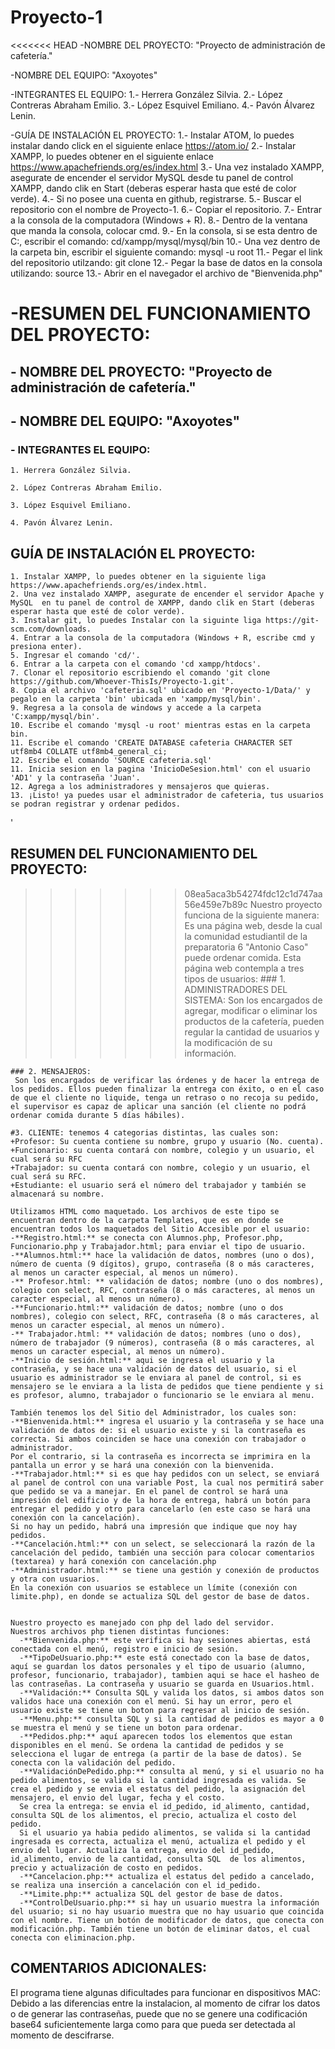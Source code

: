 # Proyecto-1
<<<<<<< HEAD
-NOMBRE DEL PROYECTO: "Proyecto de administración de cafetería."

-NOMBRE DEL EQUIPO: "Axoyotes"

-INTEGRANTES EL EQUIPO:
    1.- Herrera González Silvia.
    2.- López Contreras Abraham Emilio.
    3.- López Esquivel Emiliano.
    4.- Pavón Álvarez Lenin.

-GUÍA DE INSTALACIÓN EL PROYECTO:
    1.- Instalar ATOM,  lo puedes instalar dando click en el siguiente enlace https://atom.io/
    2.- Instalar XAMPP, lo puedes obtener en el siguiente enlace https://www.apachefriends.org/es/index.html
    3.- Una vez instalado XAMPP, asegurate de encender el servidor MySQL desde tu panel de control XAMPP, dando clik en Start (deberas esperar hasta que esté de color verde).
    4.- Si no posee una cuenta en github, registrarse.
    5.- Buscar el repositorio con el nombre de Proyecto-1.
    6.- Copiar el repositorio.
    7.- Entrar a la consola de la computadora (Windows + R).
    8.- Dentro de la ventana que manda la consola, colocar cmd.
    9.- En la consola, si se esta dentro de C:, escribir el comando: cd/xampp/mysql/mysql/bin
    10.- Una vez dentro de la carpeta bin, escribir el siguiente comando: mysql -u root
    11.- Pegar el link del repositorio utilzando: git clone <pegar el link del repositorio>
    12.- Pegar la base de datos en la consola utilizando: source <pegar la base de datos>
    13.- Abrir en el navegador el archivo de "Bienvenida.php"

-RESUMEN DEL FUNCIONAMIENTO DEL PROYECTO:
=======
## - NOMBRE DEL PROYECTO: "Proyecto de administración de cafetería."

## - NOMBRE DEL EQUIPO: "Axoyotes"

### - INTEGRANTES EL EQUIPO:

    1. Herrera González Silvia.

    2. López Contreras Abraham Emilio.

    3. López Esquivel Emiliano.

    4. Pavón Álvarez Lenin.

## GUÍA DE INSTALACIÓN EL PROYECTO:
    1. Instalar XAMPP, lo puedes obtener en la siguiente liga https://www.apachefriends.org/es/index.html.
    2. Una vez instalado XAMPP, asegurate de encender el servidor Apache y MySQL  en tu panel de control de XAMPP, dando clik en Start (deberas esperar hasta que esté de color verde).
    3. Instalar git, lo puedes Instalar con la siguinte liga https://git-scm.com/downloads.
    4. Entrar a la consola de la computadora (Windows + R, escribe cmd y presiona enter).
    5. Ingresar el comando 'cd/'.
    6. Entrar a la carpeta con el comando 'cd xampp/htdocs'.
    7. Clonar el repositorio escribiendo el comando 'git clone https://github.com/Whoever-ThisIs/Proyecto-1.git'.
    8. Copia el archivo 'cafeteria.sql' ubicado en 'Proyecto-1/Data/' y pegalo en la carpeta 'bin' ubicada en 'xampp/mysql/bin'.
    9. Regresa a la consola de windows y accede a la carpeta 'C:xampp/mysql/bin'.
    10. Escribe el comando 'mysql -u root' mientras estas en la carpeta bin.
    11. Escribe el comando 'CREATE DATABASE cafeteria CHARACTER SET utf8mb4 COLLATE utf8mb4_general_ci;
    12. Escribe el comando 'SOURCE cafeteria.sql'
    11. Inicia sesion en la pagina 'InicioDeSesion.html' con el usuario 'AD1' y la contraseña 'Juan'.
    12. Agrega a los administradores y mensajeros que quieras.
    13. ¡Listo! ya puedes usar el administrador de cafeteria, tus usuarios se podran registrar y ordenar pedidos.
'


## RESUMEN DEL FUNCIONAMIENTO DEL PROYECTO:
>>>>>>> 08ea5aca3b54274fdc12c1d747aa56e459e7b89c
    Nuestro proyecto funciona de la siguiente manera:
    Es una página web, desde la cual la comunidad estudiantil de la preparatoria 6 "Antonio Caso" puede ordenar comida. Esta página web contempla a tres tipos de usuarios:
    ### 1. ADMINISTRADORES DEL SISTEMA:
    Son los encargados de agregar, modificar o eliminar los productos de la cafetería, pueden regular la cantidad de usuarios y la modificación de su información.

    ### 2. MENSAJEROS:
     Son los encargados de verificar las órdenes y de hacer la entrega de los pedidos. Ellos pueden finalizar la entrega con éxito, o en el caso de que el cliente no liquide, tenga un retraso o no recoja su pedido, el supervisor es capaz de aplicar una sanción (el cliente no podrá ordenar comida durante 5 días hábiles).

    #3. CLIENTE: tenemos 4 categorias distintas, las cuales son:
    +Profesor: Su cuenta contiene su nombre, grupo y usuario (No. cuenta).
    +Funcionario: su cuenta contará con nombre, colegio y un usuario, el cual será su RFC
    +Trabajador: su cuenta contará con nombre, colegio y un usuario, el cual será su RFC.
    +Estudiante: el usuario será el número del trabajador y también se almacenará su nombre.

    Utilizamos HTML como maquetado. Los archivos de este tipo se encuentran dentro de la carpeta Templates, que es en donde se encuentran todos los maquetados del Sitio Accesible por el usuario:
    -**Registro.html:** se conecta con Alumnos.php, Profesor.php, Funcionario.php y Trabajador.html; para enviar el tipo de usuario.
    -**Alumnos.html:** hace la validación de datos, nombres (uno o dos), número de cuenta (9 dígitos), grupo, contraseña (8 o más caracteres, al menos un caracter especial, al menos un número).
    -** Profesor.html: ** validación de datos; nombre (uno o dos nombres), colegio con select, RFC, contraseña (8 o más caracteres, al menos un caracter especial, al menos un número).
    -**Funcionario.html:** validación de datos; nombre (uno o dos nombres), colegio con select, RFC, contraseña (8 o más caracteres, al menos un caracter especial, al menos un número).
    -** Trabajador.html: ** validación de datos; nombres (uno o dos), número de trabajador (9 números), contraseña (8 o más caracteres, al menos un caracter especial, al menos un número).
    -**Inicio de sesión.html:** aqui se ingresa el usuario y la contraseña, y se hace una validación de datos del usuario, si el usuario es administrador se le enviara al panel de control, si es mensajero se le enviara a la lista de pedidos que tiene pendiente y si es profesor, alumno, trabajador o funcionario se le enviara al menu.

    También tenemos los del Sitio del Administrador, los cuales son:
    -**Bienvenida.html:** ingresa el usuario y la contraseña y se hace una validación de datos de: si el usuario existe y si la contraseña es correcta. Si ambos coinciden se hace una conexión con trabajador o administrador.
    Por el contrario, si la contraseña es incorrecta se imprimira en la pantalla un error y se hará una conexión con la bienvenida.
    -**Trabajador.html:** si es que hay pedidos con un select, se enviará al panel de control con una variable Post, la cual nos permitirá saber que pedido se va a manejar. En el panel de control se hará una impresión del edificio y de la hora de entrega, habrá un botón para entregar el pedido y otro para cancelarlo (en este caso se hará una conexión con la cancelación).
    Si no hay un pedido, habrá una impresión que indique que noy hay pedidos.
    -**Cancelación.html:** con un select, se seleccionará la razón de la cancelación del pedido, también una sección para colocar comentarios (textarea) y hará conexión con cancelación.php
    -**Administrador.html:** se tiene una gestión y conexión de productos y otra con usuarios.
    En la conexión con usuarios se establece un límite (conexión con limite.php), en donde se actualiza SQL del gestor de base de datos.


    Nuestro proyecto es manejado con php del lado del servidor.
    Nuestros archivos php tienen distintas funciones:
      -**Bienvenida.php:** este verifica si hay sesiones abiertas, está conectada con el menú, registro e inicio de sesión.
      -**TipoDeUsuario.php:** este está conectado con la base de datos, aquí se guardan los datos personales y el tipo de usuario (alumno, profesor, funcionario, trabajador), tambien aqui se hace el hasheo de las contraseñas. La contraseña y usuario se guarda en Usuarios.html.
      -**Validación:** Consulta SQL y valida los datos, si ambos datos son validos hace una conexión con el menú. Si hay un error, pero el usuario existe se tiene un boton para regresar al inicio de sesión.
      -**Menu.php:** consulta SQL y si la cantidad de pedidos es mayor a 0 se muestra el menú y se tiene un boton para ordenar.
      -**Pedidos.php:** aquí aparecen todos los elementos que estan disponibles en el menú. Se ordena la cantidad de pedidos y se selecciona el lugar de entrega (a partir de la base de datos). Se conecta con la validación del pedido.
      -**ValidaciónDePedido.php:** consulta al menú, y si el usuario no ha pedido alimentos, se valida si la cantidad ingresada es valida. Se crea el pedido y se envia el estatus del pedido, la asignación del mensajero, el envio del lugar, fecha y el costo.
      Se crea la entrega: se envia el id_pedido, id_alimento, cantidad, consulta SQL de los alimentos, el precio, actualiza el costo del pedido.
      Si el usuario ya habia pedido alimentos, se valida si la cantidad ingresada es correcta, actualiza el menú, actualiza el pedido y el envio del lugar. Actualiza la entrega, envio del id_pedido, id_alimento, envio de la cantidad, consulta SQL  de los alimentos, precio y actualización de costo en pedidos.
      -**Cancelacion.php:** actualiza el estatus del pedido a cancelado, se realiza una inserción a cancelación con el id_pedido.
      -**Limite.php:** actualiza SQL del gestor de base de datos.
      -**ControlDeUsuario.php:** si hay un usuario muestra la información del usuario; si no hay usuario muestra que no hay usuario que coincida con el nombre. Tiene un botón de modificador de datos, que conecta con modificación.php. También tiene un botón de eliminar datos, el cual conecta con eliminacion.php.


## COMENTARIOS ADICIONALES:
El programa tiene algunas dificultades para funcionar en dispositivos MAC:
Debido a las diferencias entre la instalacion, al momento de cifrar los datos o de generar las contraseñas, puede que no se genere una codificación base64 suficientemente larga como para que pueda ser detectada al momento de descifrarse.
